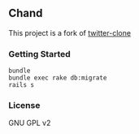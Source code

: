 ## Chand
This project is a fork of [twitter-clone](https://github.com/sudharti/twitter-clone/)

### Getting Started
```
bundle
bundle exec rake db:migrate
rails s
```


### License
GNU GPL v2
